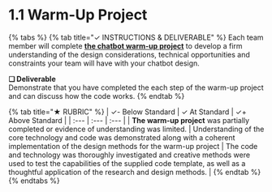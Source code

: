 # 1.1 Warm-Up Project

{% tabs %}
{% tab title="✓  INSTRUCTIONS & DELIVERABLE" %}
Each team member will complete [**the chatbot warm-up project**](https://docs.idew.org/code-chatbot/warm-up-project-outline) to develop a firm understanding of the design considerations, technical opportunities and constraints your team will have with your chatbot design.

**❏ Deliverable**  
Demonstrate that you have completed the each step of the warm-up project and can discuss how the code works.
{% endtab %}

{% tab title="★  RUBRIC" %}
| ✓-  Below Standard | ✓  At Standard | ✓+  Above Standard |
| :--- | :--- | :--- |
| **The warm-up project** was partially completed or evidence of understanding was limited. | Understanding of the core technology and code was demonstrated along with a coherent implementation of the design methods for the warm-up project | The code and technology was thoroughly investigated and creative methods were used to test the capabilities of the supplied code template, as well as a thoughtful application of the research and design methods. |
{% endtab %}
{% endtabs %}

